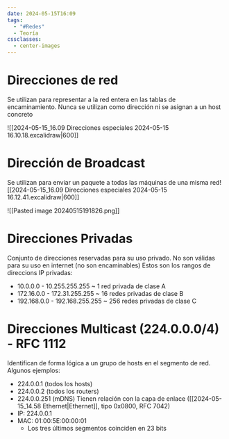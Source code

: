 ```yaml
---
date: 2024-05-15T16:09
tags:
  - "#Redes"
  - Teoría
cssclasses:
  - center-images
---
```

# Direcciones de red

Se utilizan para representar a la red entera en las tablas de encaminamiento. Nunca se utilizan como dirección ni se asignan a un host concreto

![[2024-05-15_16.09 Direcciones especiales 2024-05-15 16.10.18.excalidraw|600]]
# Dirección de Broadcast

Se utilizan para enviar un paquete a todas las máquinas de una misma red![[2024-05-15_16.09 Direcciones especiales 2024-05-15 16.12.41.excalidraw|600]]

![[Pasted image 20240515191826.png]]

# Direcciones Privadas

Conjunto de direcciones reservadas para su uso privado. No son válidas para su uso en internet (no son encaminables)
Estos son los rangos de direccions IP privadas:
* 10.0.0.0 - 10.255.255.255 ~ 1 red privada de clase A
* 172.16.0.0 - 172.31.255.255 ~ 16 redes privadas de clase B
* 192.168.0.0 - 192.168.255.255 ~ 256 redes privadas de clase C

# Direcciones Multicast (224.0.0.0/4) - RFC 1112
Identifican de forma lógica a un grupo de hosts en el segmento de red.
Algunos ejemplos:
* 224.0.0.1 (todos los hosts)
* 224.0.0.2 (todos los routers)
* 224.0.0.251 (mDNS)
Tienen relación con la capa de enlace ([[2024-05-15_14.58 Ethernet|Ethernet]], tipo 0x0800, RFC 7042)
* IP: 224.0.0.1
* MAC: 01:00:5E:00:00:01
	* Los tres últimos segmentos coinciden en 23 bits